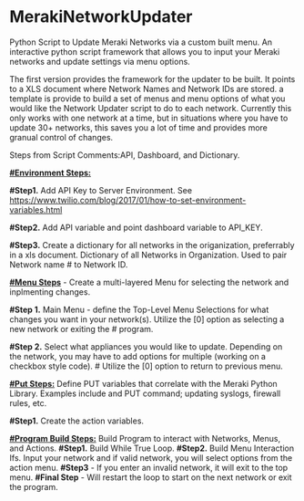 # MerakiNetworkUpdater
Python Script to Update Meraki Networks via a custom built menu.
An interactive python script framework that allows you to input your Meraki networks and update settings via menu options.

The first version provides the framework for the updater to be built. It points to a XLS document where Network Names and Network IDs are stored. a template is provide to build a set of menus and menu options of what you would like the Network Updater script to do to each network. Currently this only works with one network at a time, but in situations where you have to update 30+ networks, this saves you a lot of time and provides more granual control of changes. 

Steps from Script Comments:API, Dashboard, and Dictionary.

<ins>**#Environment Steps:**</ins>

**#Step1.** Add API Key to Server Environment. See https://www.twilio.com/blog/2017/01/how-to-set-environment-variables.html

**#Step2.** Add API variable and point dashboard variable to API_KEY.

**#Step3.** Create a dictionary for all networks in the origanization, preferrably in a xls document. Dictionary of all Networks in Organization. Used to pair Network name  #        to Network ID.

<ins>**#Menu Steps**</ins> - Create a multi-layered Menu for selecting the network and inplmenting changes.

**#Step 1.** Main Menu - define the Top-Level Menu Selections for what changes you want in your network(s). Utilize the [0] option as selecting a new network or exiting the #        program.

**#Step 2.** Select what appliances you would like to update. Depending on the network, you may have to add options for multiple (working on a checkbox style code).       #            Utilize the [0] option to return to previous menu.


<ins>**#Put Steps:**</ins> Define PUT variables that correlate with the Meraki Python Library. Examples include and PUT command; updating syslogs, firewall rules, etc.

**#Step1.** Create the action variables.

<ins>**#Program Build Steps:**</ins> Build Program to interact with Networks, Menus, and Actions.
**#Step1.** Build While True Loop.
**#Step2.** Build Menu Interaction Ifs. Input your network and if valid network, you will select options from the action menu.
**#Step3** - If you enter an invalid network, it will exit to the top menu.
**#Final Step** - Will restart the loop to start on the next network or exit the program.
